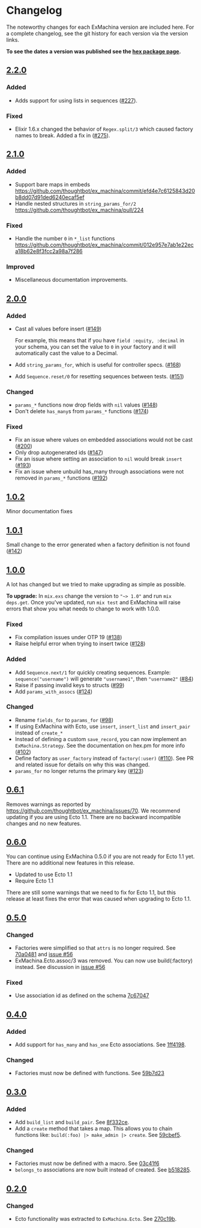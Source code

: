 # Changelog

The noteworthy changes for each ExMachina version are included here. For a
complete changelog, see the git history for each version via the version links.

**To see the dates a version was published see the [hex package page].**

[hex package page]: https://hex.pm/packages/ex_machina

## [2.2.0]

### Added

- Adds support for using lists in sequences ([#227]).

### Fixed

- Elixir 1.6.x changed the behavior of `Regex.split/3` which caused factory
  names to break. Added a fix in ([#275]).

[2.2.0]: https://github.com/thoughtbot/ex_machina/compare/v2.1.0...v2.2.0
[#227]: https://github.com/thoughtbot/ex_machina/pull/227
[#275]: https://github.com/thoughtbot/ex_machina/pull/275

## [2.1.0]

### Added

- Support bare maps in embeds https://github.com/thoughtbot/ex_machina/commit/efd4e7c6125843d20b8dd07d91ded6240ecaf5ef
- Handle nested structures in `string_params_for/2` https://github.com/thoughtbot/ex_machina/pull/224

### Fixed

- Handle the number `0` in `*_list` functions https://github.com/thoughtbot/ex_machina/commit/012e957e7ab1e22eca18b62e8f3fcc2a98a7f286

### Improved

- Miscellaneous documentation improvements.

[2.1.0]: https://github.com/thoughtbot/ex_machina/compare/v2.0.0...v2.1.0

## [2.0.0]

### Added

- Cast all values before insert ([#149])

  For example, this means that if you have `field :equity, :decimal` in your
  schema, you can set the value to `0` in your factory and it will automatically
  cast the value to a Decimal.

- Add `string_params_for`, which is useful for controller specs. ([#168])
- Add `Sequence.reset/0` for resetting sequences between tests. ([#151])

### Changed

- `params_*` functions now drop fields with `nil` values ([#148])
- Don't delete `has_many`s from `params_*` functions ([#174])

### Fixed

- Fix an issue where values on embedded associations would not be cast ([#200])
- Only drop autogenerated ids ([#147])
- Fix an issue where setting an association to `nil` would break `insert` ([#193])
- Fix an issue where unbuild has_many through associations were not removed in
  `params_*` functions ([#192])

[2.0.0]: https://github.com/thoughtbot/ex_machina/compare/v1.0.2...v2.0.0
[#200]: https://github.com/thoughtbot/ex_machina/pull/200
[#149]: https://github.com/thoughtbot/ex_machina/pull/149
[#151]: https://github.com/thoughtbot/ex_machina/pull/151
[#148]: https://github.com/thoughtbot/ex_machina/pull/148
[#147]: https://github.com/thoughtbot/ex_machina/pull/147
[#168]: https://github.com/thoughtbot/ex_machina/pull/168
[#174]: https://github.com/thoughtbot/ex_machina/pull/174
[#193]: https://github.com/thoughtbot/ex_machina/pull/193
[#192]: https://github.com/thoughtbot/ex_machina/pull/192

## [1.0.2]

Minor documentation fixes

[1.0.2]: https://github.com/thoughtbot/ex_machina/compare/v1.0.1...v1.0.2

## [1.0.1]

Small change to the error generated when a factory definition is not found ([#142])

[1.0.1]: https://github.com/thoughtbot/ex_machina/compare/v1.0.0...v1.0.1
[#142]: https://github.com/thoughtbot/ex_machina/pull/142

## [1.0.0]

A lot has changed but we tried to make upgrading as simple as possible.

**To upgrade:** In `mix.exs` change the version to `"~> 1.0"` and run `mix
deps.get`. Once you've updated, run `mix test` and ExMachina will raise errors
that show you what needs to change to work with 1.0.0.

### Fixed

- Fix compilation issues under OTP 19 ([#138])
- Raise helpful error when trying to insert twice ([#128])

### Added

- Add `Sequence.next/1` for quickly creating sequences. Example:
  `sequence("username")` will generate `"username1"`, then `"username2"` ([#84])
- Raise if passing invalid keys to structs ([#99])
- Add `params_with_assocs` ([#124])

### Changed

- Rename `fields_for` to `params_for` ([#98])
- If using ExMachina with Ecto, use `insert`, `insert_list` and `insert_pair`
  instead of `create_*`
- Instead of defining a custom `save_record`, you can now implement an
  `ExMachina.Strategy`. See the documentation on hex.pm for more info ([#102])
- Define factory as `user_factory` instead of `factory(:user)` ([#110]). See PR
  and related issue for details on why this was changed.
- `params_for` no longer returns the primary key ([#123])

[1.0.0]: https://github.com/thoughtbot/ex_machina/compare/v0.6.1...v1.0.0
[#138]: https://github.com/thoughtbot/ex_machina/pull/138
[#128]: https://github.com/thoughtbot/ex_machina/pull/128
[#84]: https://github.com/thoughtbot/ex_machina/pull/84
[#99]: https://github.com/thoughtbot/ex_machina/pull/99
[#124]: https://github.com/thoughtbot/ex_machina/pull/124
[#98]: https://github.com/thoughtbot/ex_machina/pull/98
[#102]: https://github.com/thoughtbot/ex_machina/pull/102
[#110]: https://github.com/thoughtbot/ex_machina/pull/110
[#123]: https://github.com/thoughtbot/ex_machina/pull/123

## [0.6.1]

Removes warnings as reported by
https://github.com/thoughtbot/ex_machina/issues/70. We recommend updating if you
are using Ecto 1.1. There are no backward incompatible changes and no new
features.

[0.6.1]: https://github.com/thoughtbot/ex_machina/compare/v0.6.0...v0.6.1

## [0.6.0]

You can continue using ExMachina 0.5.0 if you are not ready for Ecto 1.1 yet.
There are no additional new features in this release.

- Updated to use Ecto 1.1
- Require Ecto 1.1

There are still some warnings that we need to fix for Ecto 1.1, but this release
at least fixes the error that was caused when upgrading to Ecto 1.1.

[0.6.0]: https://github.com/thoughtbot/ex_machina/compare/v0.5.0...v0.6.0

## [0.5.0]

### Changed

- Factories were simplified so that `attrs` is no longer required. See [70a0481] and [issue #56]
- ExMachina.Ecto.assoc/3 was removed. You can now use build(:factory) instead. See discussion in [issue #56]

### Fixed
- Use association id as defined on the schema [7c67047]

[issue #56]:https://github.com/thoughtbot/ex_machina/issues/56
[70a0481]: https://github.com/thoughtbot/ex_machina/commit/70a04814aacc33b3c727e133f4bd6b03a8217731
[7c67047]:https://github.com/thoughtbot/ex_machina/commit/7c6704706cffa7285a608049a1b1f10784790fdd
[0.5.0]: https://github.com/thoughtbot/ex_machina/compare/v0.4.0...v0.5.0

## [0.4.0]

### Added

- Add support for `has_many` and `has_one` Ecto associations. See [1ff4198].

### Changed

- Factories must now be defined with functions. See [59b7d23]

[1ff4198]: https://github.com/thoughtbot/ex_machina/commit/1ff4198488caa8225563ec2d4262a6f42d7d29be
[59b7d23]: https://github.com/thoughtbot/ex_machina/commit/59b7d23522d8ef4a3ae209f856b4d3c159de376e
[0.4.0]: https://github.com/thoughtbot/ex_machina/compare/v0.3.0...v0.4.0

## [0.3.0]

### Added

- Add `build_list` and `build_pair`. See [8f332ce].
- Add a `create` method that takes a map. This allows you to chain functions
like: `build(:foo) |> make_admin |> create`. See [59cbef5].

[8f332ce]: https://github.com/thoughtbot/ex_machina/commit/8f332ce0499f4e81f9dbb653fef3a6bc1e697cb6
[59cbef5]: https://github.com/thoughtbot/ex_machina/commit/59cbef569d7740d2958653fe177790b0cb506ff6

### Changed

- Factories must now be defined with a macro. See [03c41f6]
- `belongs_to` associations are now built instead of created. See [b518285].

[b518285]: https://github.com/thoughtbot/ex_machina/commit/b518285fa144459c36848bda5e72498914c19cdd
[03c41f6]: https://github.com/thoughtbot/ex_machina/commit/03c41f64470423a168f91d40edcd91eb242c3c61
[0.3.0]: https://github.com/thoughtbot/ex_machina/compare/v0.2.0...v0.3.0

## [0.2.0]

### Changed

- Ecto functionality was extracted to `ExMachina.Ecto`. See [270c19b].

[270c19b]: https://github.com/thoughtbot/ex_machina/commit/270c19bbb805b7c62365612419410990f28c8baf
[0.2.0]: https://github.com/thoughtbot/ex_machina/compare/v0.1.0...v0.2.0
